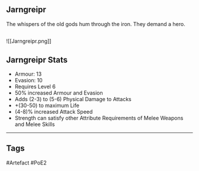 ## Jarngreipr
The whispers of the old gods hum through the iron. They demand a hero.
##
![[Jarngreipr.png]]
## Jarngreipr Stats
- Armour: 13
- Evasion: 10
- Requires Level 6
- 50% increased Armour and Evasion
- Adds (2-3) to (5-6) Physical Damage to Attacks
- +(30-50) to maximum Life
- (4-8)% increased Attack Speed
- Strength can satisfy other Attribute Requirements of Melee Weapons and Melee Skills


---
## Tags
#Artefact
#PoE2